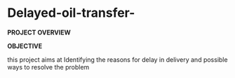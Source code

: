 # Delayed-oil-transfer-

__PROJECT OVERVIEW__

**OBJECTIVE** 

 this  project aims at Identifying the reasons for delay in delivery and possible ways to resolve the problem 
